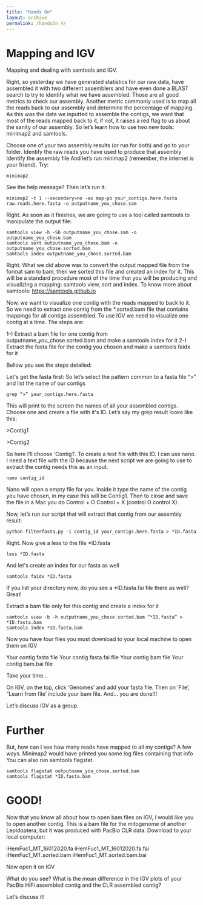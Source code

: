 ```yaml
---
title: "Hands On"
layout: archive
permalink: /handsOn_4/
---  
```


# Mapping and IGV

Mapping and dealing with samtools and IGV.

Right, so yesterday we have generated statistics for our raw data, have assembled it with two different assemblers and have even done a BLAST search to try to identify what we have assembled. Those are all good metrics to check our assembly. Another metric commonly used is to map all the reads back to our assembly and determine the percentage of mapping. As this was the data we inputted to assemble the contigs, we want that most of the reads mapped back to it, if not, it raises a red flag to us about the sanity of our assembly. So let’s learn how to use two new tools: minimap2 and samtools.

Choose one of your two assembly results (or run for both) and go to your folder.
Identify the raw reads you have used to produce that assembly
Identify the assembly file
And let’s run minimap2 (remember, the internet is your friend). Try:

  
```console  
minimap2
```  

See the help message? Then let’s run it:

```console  
minimap2 -t 1 --secondary=no -ax map-pb your_contigs.here.fasta raw.reads.here.fasta -o outputname_you_chose.sam
```  

Right. As soon as it finishes, we are going to use a tool called samtools to manipulate the output file:

```console  
samtools view -h -Sb outputname_you_chose.sam -o outputname_you_chose.bam
samtools sort outputname_you_chose.bam -o outputname_you_chose.sorted.bam
Samtools index outputname_you_chose.sorted.bam
``` 
Right. What we did above was to convert the output mapped file from the format sam to bam, then we sorted this file and created an index for it. This will be a standard procedure most of the time that you will be producing and visualizing a mapping: samtools view, sort and index.
To know more about samtools: https://samtools.github.io

Now, we want to visualize one contig with the reads mapped to back to it. So we need to extract one contig from the \*.sorted.bam file that contains mappings for all contigs assembled. To use IGV we need to visualize one contig at a time. The steps are:

1-) Extract a bam file for one contig from outputname_you_chose.sorted.bam and make a samtools index for it
2-) Extract the fasta file for the contig you chosen and make a samtools faidx for it

Bellow you see the steps detailed:

Let's get the fasta first:
So let’s select the pattern common to a fasta file “>” and list the name of our contigs

```console  
grep “>” your_contigs.here.fasta 
```  

This will print to the screen the names of all your assembled contigs. Choose one and create a file with it's ID. Let’s say my grep result looks like this:

\>Contig1

\>Contig2

So here I’ll choose ‘Contig1’. To create a text file with this ID. I can use nano. I need a text file with the ID because the next script we are going to use to extract the contig needs this as an input. 

```console  
nano contig_id
```  

Nano will open a empty file for you. Inside it type the name of the contig you have chosen, in my case this will be Contig1. Then to close and save the file in a Mac you do Control + O Control + X (control O control X).

Now, let’s run our script that will extract that contig from our assembly result:

```console  
python filterfasta.py -i contig_id your_contigs.here.fasta > *ID.fasta
```  

Right. Now give a less to the file *ID.fasta

```console  
less *ID.fasta
``` 
And let's create an index for our fasta as well

```console  
samtools faidx *ID.fasta
``` 

If you list your directory now, do you see a \*ID.fasta.fai file there as well? Great!

Extract a bam file only for this contig and create a index for it

```console  
samtools view -b -h outputname_you_chose.sorted.bam “*ID.fasta” > *ID.fasta.bam
samtools index *ID.fasta.bam
``` 

Now you have four files you must download to your local machine to open them on IGV

Your contig fasta file
Your contig fasta.fai file
Your contig bam file
Your contig bam.bai file

Take your time…

On IGV, on the top, click ‘Genomes’ and add your fasta file. Then on ‘File’, “Learn from file’ include your bam file. And… you are done!!!

Let’s discuss IGV as a group. 

# Further

But, how can I see how many reads have mapped to all my contigs? 
A few ways.
Minimap2 would have printed you some log files containing that info
You can also run samtools flagstat.

```console  
samtools flagstat outputname_you_chose.sorted.bam
samtools flagstat *ID.fasta.bam
``` 

# GOOD!


Now that you know all about how to open bam files on IGV, I would like you to open another contig. This is a bam file for the mitogenome of another Lepidoptera, but it was produced with PacBio CLR data. Download to your local computer:

iHemFuc1_MT_16012020.fa
iHemFuc1_MT_16012020.fa.fai
iHemFuc1_MT.sorted.bam
iHemFuc1_MT.sorted.bam.bai

Now open it on IGV

What do you see? What is the mean difference in the IGV plots of your PacBio HiFi assembled contig and the CLR assembled contig?

Let’s discuss it!

